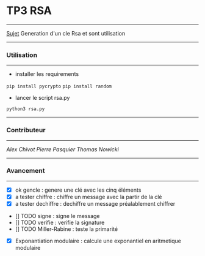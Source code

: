 # TP3 RSA
---------

[Sujet](http://www.lama.univ-savoie.fr/~lachaud/Cours/INFO910/Tests/doc/html/tp2.html)
Generation d'un cle Rsa et sont utilisation

---------------
### Utilisation
---------------

- installer les requirements

```pip install pycrypto```
```pip install random```

- lancer le script rsa.py

```python3 rsa.py```


----------------
### Contributeur
----------------

*Alex Chivot*
*Pierre Pasquier*
*Thomas Nowicki*


--------------
### Avancement
--------------

- [x] ok gencle : genere une clé avec les cinq éléments
- [x] a tester chiffre :  chiffre un message avec la partir de la clé
- [x] a tester dechiffre : dechiffre un message préalablement chiffrer
- [] TODO signe : signe le message
- [] TODO verifie : verifie la signature
- [] TODO Miller-Rabine : teste la primarité
- [x] Exponantiation modulaire : calcule une exponantiel en aritmetique modulaire
